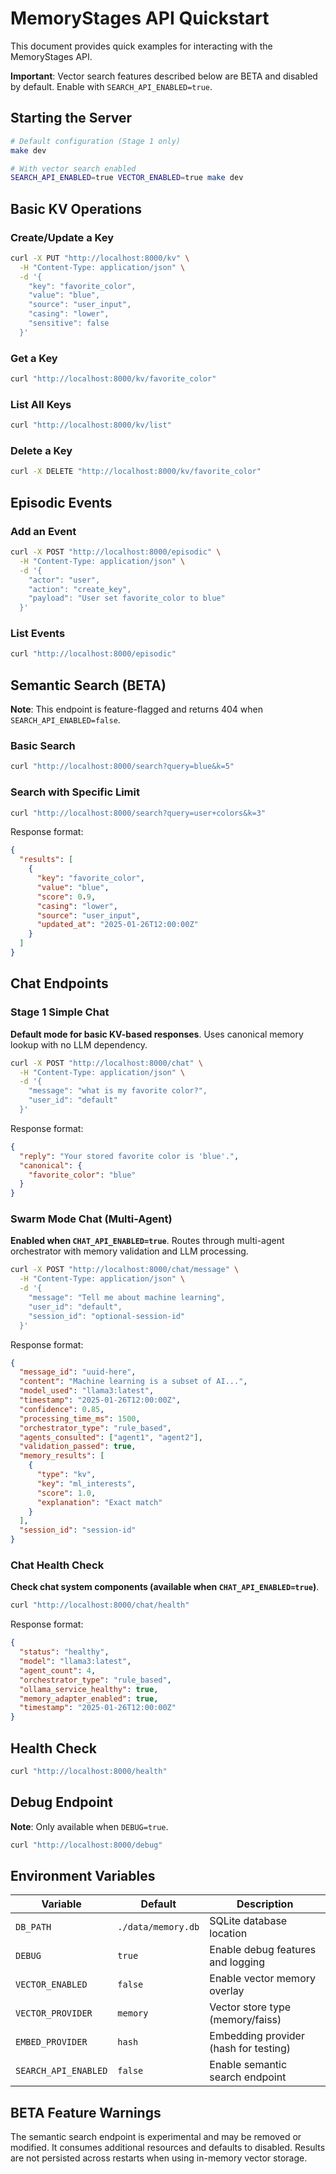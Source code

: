 # MemoryStages API Quickstart

This document provides quick examples for interacting with the MemoryStages API.

**Important**: Vector search features described below are BETA and disabled by default. Enable with `SEARCH_API_ENABLED=true`.

## Starting the Server

```bash
# Default configuration (Stage 1 only)
make dev

# With vector search enabled
SEARCH_API_ENABLED=true VECTOR_ENABLED=true make dev
```

## Basic KV Operations

### Create/Update a Key

```bash
curl -X PUT "http://localhost:8000/kv" \
  -H "Content-Type: application/json" \
  -d '{
    "key": "favorite_color",
    "value": "blue",
    "source": "user_input",
    "casing": "lower",
    "sensitive": false
  }'
```

### Get a Key

```bash
curl "http://localhost:8000/kv/favorite_color"
```

### List All Keys

```bash
curl "http://localhost:8000/kv/list"
```

### Delete a Key

```bash
curl -X DELETE "http://localhost:8000/kv/favorite_color"
```

## Episodic Events

### Add an Event

```bash
curl -X POST "http://localhost:8000/episodic" \
  -H "Content-Type: application/json" \
  -d '{
    "actor": "user",
    "action": "create_key",
    "payload": "User set favorite_color to blue"
  }'
```

### List Events

```bash
curl "http://localhost:8000/episodic"
```

## Semantic Search (BETA)

**Note**: This endpoint is feature-flagged and returns 404 when `SEARCH_API_ENABLED=false`.

### Basic Search

```bash
curl "http://localhost:8000/search?query=blue&k=5"
```

### Search with Specific Limit

```bash
curl "http://localhost:8000/search?query=user+colors&k=3"
```

Response format:
```json
{
  "results": [
    {
      "key": "favorite_color",
      "value": "blue",
      "score": 0.9,
      "casing": "lower",
      "source": "user_input",
      "updated_at": "2025-01-26T12:00:00Z"
    }
  ]
}
```

## Chat Endpoints

### Stage 1 Simple Chat

**Default mode for basic KV-based responses**. Uses canonical memory lookup with no LLM dependency.

```bash
curl -X POST "http://localhost:8000/chat" \
  -H "Content-Type: application/json" \
  -d '{
    "message": "what is my favorite color?",
    "user_id": "default"
  }'
```

Response format:
```json
{
  "reply": "Your stored favorite color is 'blue'.",
  "canonical": {
    "favorite_color": "blue"
  }
}
```

### Swarm Mode Chat (Multi-Agent)

**Enabled when `CHAT_API_ENABLED=true`**. Routes through multi-agent orchestrator with memory validation and LLM processing.

```bash
curl -X POST "http://localhost:8000/chat/message" \
  -H "Content-Type: application/json" \
  -d '{
    "message": "Tell me about machine learning",
    "user_id": "default",
    "session_id": "optional-session-id"
  }'
```

Response format:
```json
{
  "message_id": "uuid-here",
  "content": "Machine learning is a subset of AI...",
  "model_used": "llama3:latest",
  "timestamp": "2025-01-26T12:00:00Z",
  "confidence": 0.85,
  "processing_time_ms": 1500,
  "orchestrator_type": "rule_based",
  "agents_consulted": ["agent1", "agent2"],
  "validation_passed": true,
  "memory_results": [
    {
      "type": "kv",
      "key": "ml_interests",
      "score": 1.0,
      "explanation": "Exact match"
    }
  ],
  "session_id": "session-id"
}
```

### Chat Health Check

**Check chat system components (available when `CHAT_API_ENABLED=true`)**.

```bash
curl "http://localhost:8000/chat/health"
```

Response format:
```json
{
  "status": "healthy",
  "model": "llama3:latest",
  "agent_count": 4,
  "orchestrator_type": "rule_based",
  "ollama_service_healthy": true,
  "memory_adapter_enabled": true,
  "timestamp": "2025-01-26T12:00:00Z"
}
```

## Health Check

```bash
curl "http://localhost:8000/health"
```

## Debug Endpoint

**Note**: Only available when `DEBUG=true`.

```bash
curl "http://localhost:8000/debug"
```

## Environment Variables

| Variable | Default | Description |
|----------|---------|-------------|
| `DB_PATH` | `./data/memory.db` | SQLite database location |
| `DEBUG` | `true` | Enable debug features and logging |
| `VECTOR_ENABLED` | `false` | Enable vector memory overlay |
| `VECTOR_PROVIDER` | `memory` | Vector store type (memory/faiss) |
| `EMBED_PROVIDER` | `hash` | Embedding provider (hash for testing) |
| `SEARCH_API_ENABLED` | `false` | Enable semantic search endpoint |

## BETA Feature Warnings

The semantic search endpoint is experimental and may be removed or modified. It consumes additional resources and defaults to disabled. Results are not persisted across restarts when using in-memory vector storage.

